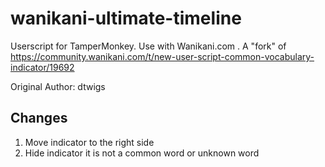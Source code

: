 # wanikani-ultimate-timeline

Userscript for TamperMonkey. Use with Wanikani.com . A "fork" of https://community.wanikani.com/t/new-user-script-common-vocabulary-indicator/19692

Original Author: dtwigs

## Changes

1. Move indicator to the right side
2. Hide indicator it is not a common word or unknown word